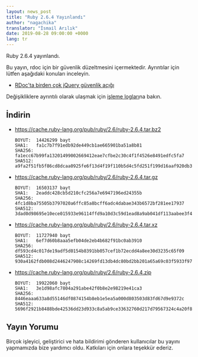 ```yaml
---
layout: news_post
title: "Ruby 2.6.4 Yayınlandı"
author: "nagachika"
translator: "İsmail Arılık"
date: 2019-08-28 09:00:00 +0000
lang: tr
---
```


Ruby 2.6.4 yayınlandı.

Bu yayın, rdoc için bir güvenlik düzeltmesini içermektedir.
Ayrıntılar için lütfen aşağıdaki konuları inceleyin.

* [RDoc'ta birden çok jQuery güvenlik açığı](/tr/news/2019/08/28/multiple-jquery-vulnerabilities-in-rdoc/)

Değişikliklere ayrıntılı olarak ulaşmak için [işleme logları](https://github.com/ruby/ruby/compare/v2_6_3...v2_6_4)na bakın.

## İndirin

* <https://cache.ruby-lang.org/pub/ruby/2.6/ruby-2.6.4.tar.bz2>

      BOYUT:  14426299 bayt
      SHA1:   fa1c7b7f91edb92de449cb1ae665901ba51a8b81
      SHA256: fa1ecc67b99fa13201499002669412eae7cfbe2c30c4f1f4526e8491edfc5fa7
      SHA512: a9fa2f51fb5f86cd8dcaa0925fe6f13d4f19f110b5d4c5fd251f199d16aaf920db39ad3bb50460eb94ab8d471ab2ac8bb54daea4a3bb080eaf45250aac3437fe

* <https://cache.ruby-lang.org/pub/ruby/2.6/ruby-2.6.4.tar.gz>

      BOYUT:  16503137 bayt
      SHA1:   2eaddc428cb5d210cfc256a7e6947196ed24355b
      SHA256: 4fc1d8ba75505b3797020a6ffc85a8bcff6adc4dabae343b6572bf281ee17937
      SHA512: 3dad0d98695e10ece015933e96114ffd9a10d3c59d1ead8a9ab041df113aabee3f4100aa7ffe7ef5c43b62ac3c7506c3f3ceeb8828b2a800b6d0f4119d5bf926

* <https://cache.ruby-lang.org/pub/ruby/2.6/ruby-2.6.4.tar.xz>

      BOYUT:  11727940 bayt
      SHA1:   6ef7d60b8aaa5efb04de2eb4b682f91bc0ab3910
      SHA256: df593cd4c017de19adf5d0154b8391bb057cef1b72ecdd4a8ee30d3235c65f09
      SHA512: 930a4162fdb008d2446247908c14269fd13db4dc80bd2bb201a65a69c03f5933f97b4c5079ccd2a12db4934ff97b2debaa10a6c6f5c3060e55873f4397747eaa

* <https://cache.ruby-lang.org/pub/ruby/2.6/ruby-2.6.4.zip>

      BOYUT:  19922060 bayt
      SHA1:   3e1d98afc7804a291abe42f0b8e2e98219e41ca3
      SHA256: 8446eaaa633a8d55146df0874154b8eb1e5ea5a000d803503d83fd67d9e9372c
      SHA512: 5696f2921b8488bde42536dd23d933c8a5ab9ce33632760d217d79567324c4a20f8007d4815f33e56c0a764d1ca372b40c41a5937f9938bb1d63ea078d10d657


## Yayın Yorumu

Birçok işleyici, geliştirici ve hata bildirimi gönderen kullanıcılar bu yayını yapmamızda bize yardımcı oldu.
Katkıları için onlara teşekkür ederiz.
